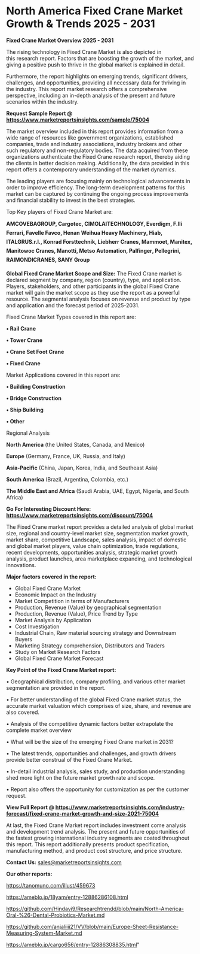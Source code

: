 # North America Fixed Crane Market Growth & Trends 2025 - 2031

<Strong> Fixed Crane Market Overview 2025 - 2031</strong>

The rising technology in Fixed Crane Market is also depicted in this research report. Factors that are boosting the growth of the market, and giving a positive push to thrive in the global market is explained in detail.

Furthermore, the report highlights on emerging trends, significant drivers, challenges, and opportunities, providing all necessary data for thriving in the industry. This report market research offers a comprehensive perspective, including an in-depth analysis of the present and future scenarios within the industry.

<strong>Request Sample Report @ <a href=https://www.marketreportsinsights.com/sample/75004>https://www.marketreportsinsights.com/sample/75004</a></strong>

The market overview included in this report provides information from a wide range of resources like government organizations, established companies, trade and industry associations, industry brokers and other such regulatory and non-regulatory bodies. The data acquired from these organizations authenticate the Fixed Crane research report, thereby aiding the clients in better decision making. Additionally, the data provided in this report offers a contemporary understanding of the market dynamics.

The leading players are focusing mainly on technological advancements in order to improve efficiency. The long-term development patterns for this market can be captured by continuing the ongoing process improvements and financial stability to invest in the best strategies.

Top Key players of Fixed Crane Market are:

<strong>AMCOVEBAGROUP, Cargotec, CIMOLAITECHNOLOGY, Everdigm, F.lli Ferrari, Favelle Favco, Henan Weihua Heavy Machinery, Hiab, ITALGRUS.r.l., Konrad Forsttechnik, Liebherr Cranes, Mammoet, Manitex, Manitowoc Cranes, Manotti, Metso Automation, Palfinger, Pellegrini, RAIMONDICRANES, SANY Group</strong>

<strong><b>Global Fixed Crane Market Scope and Size:</b></strong>
The Fixed Crane market is declared segment by company, region (country), type, and application. Players, stakeholders, and other participants in the global Fixed Crane market will gain the market scope as they use the report as a powerful resource. The segmental analysis focuses on revenue and product by type and application and the forecast period of 2025-2031.

Fixed Crane Market Types covered in this report are:

<strong>• Rail Crane

• Tower Crane

• Crane Set Foot Crane

• Fixed Crane</strong>

Market Applications covered in this report are:

<strong>• Building Construction

• Bridge Construction

• Ship Building

• Other</strong> 

Regional Analysis

<strong>North America</strong> (the United States, Canada, and Mexico)

<strong>Europe</strong> (Germany, France, UK, Russia, and Italy)

<strong>Asia-Pacific</strong> (China, Japan, Korea, India, and Southeast Asia)

<strong>South America</strong> (Brazil, Argentina, Colombia, etc.)

<strong>The Middle East and Africa</strong> (Saudi Arabia, UAE, Egypt, Nigeria, and South Africa)

<strong>Go For Interesting Discount Here: <a href=https://www.marketreportsinsights.com/discount/75004>https://www.marketreportsinsights.com/discount/75004</a></strong>

The Fixed Crane market report provides a detailed analysis of global market size, regional and country-level market size, segmentation market growth, market share, competitive Landscape, sales analysis, impact of domestic and global market players, value chain optimization, trade regulations, recent developments, opportunities analysis, strategic market growth analysis, product launches, area marketplace expanding, and technological innovations.

<strong><b>Major factors covered in the report:</b></strong>
<ul>
  <li>Global Fixed Crane Market </li>
  <li>Economic Impact on the Industry</li>
  <li>Market Competition in terms of Manufacturers</li>
  <li>Production, Revenue (Value) by geographical segmentation</li>
  <li>Production, Revenue (Value), Price Trend by Type</li>
  <li>Market Analysis by Application</li>
  <li>Cost Investigation</li>
  <li>Industrial Chain, Raw material sourcing strategy and Downstream Buyers</li>
  <li>Marketing Strategy comprehension, Distributors and Traders</li>
  <li>Study on Market Research Factors</li>
  <li>Global Fixed Crane Market Forecast</li>
</ul>

<strong><b>Key Point of the Fixed Crane Market report:</b></strong>

• Geographical distribution, company profiling, and various other market segmentation are provided in the report.

• For better understanding of the global Fixed Crane market status, the accurate market valuation which comprises of size, share, and revenue are also covered.

• Analysis of the competitive dynamic factors better extrapolate the complete market overview

• What will be the size of the emerging Fixed Crane market in 2031?

• The latest trends, opportunities and challenges, and growth drivers provide better construal of the Fixed Crane Market.

• In-detail industrial analysis, sales study, and production understanding shed more light on the future market growth rate and scope.

• Report also offers the opportunity for customization as per the customer request.

<strong><b>View Full Report @ <a href=https://www.marketreportsinsights.com/industry-forecast/fixed-crane-market-growth-and-size-2021-75004>https://www.marketreportsinsights.com/industry-forecast/fixed-crane-market-growth-and-size-2021-75004</a></b></strong>


At last, the Fixed Crane Market report includes investment come analysis and development trend analysis. The present and future opportunities of the fastest growing international industry segments are coated throughout this report. This report additionally presents product specification, manufacturing method, and product cost structure, and price structure.

<strong>Contact Us:</strong>
sales@marketreportsinsights.com

<strong>Our other reports:</strong>

<a href=https://tanomuno.com/illust/459673>https://tanomuno.com/illust/459673</a>

<a href=https://ameblo.jp/18yam/entry-12886286108.html>https://ameblo.jp/18yam/entry-12886286108.html</a>

<a href=https://github.com/Hindavi9/Researchtrendd/blob/main/North-America-Oral-%26-Dental-Probiotics-Market.md>https://github.com/Hindavi9/Researchtrendd/blob/main/North-America-Oral-%26-Dental-Probiotics-Market.md</a>

<a href=https://github.com/anjaliiii21/VV/blob/main/Europe-Sheet-Resistance-Measuring-System-Market.md>https://github.com/anjaliiii21/VV/blob/main/Europe-Sheet-Resistance-Measuring-System-Market.md</a>

<a href=https://ameblo.jp/cargo656/entry-12886308835.html>https://ameblo.jp/cargo656/entry-12886308835.html</a>"
